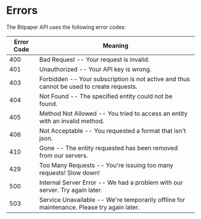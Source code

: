 # Errors

The Bitpaper API uses the following error codes:


Error Code | Meaning
---------- | -------
400 | Bad Request -- Your request is invalid.
401 | Unauthorized -- Your API key is wrong.
403 | Forbidden -- Your subscription is not active and thus cannot be used to create requests.
404 | Not Found -- The specified entity could not be found.
405 | Method Not Allowed -- You tried to access an entity with an invalid method.
406 | Not Acceptable -- You requested a format that isn't json.
410 | Gone -- The entity requested has been removed from our servers.
429 | Too Many Requests -- You're issuing too many requests! Slow down!
500 | Internal Server Error -- We had a problem with our server. Try again later.
503 | Service Unavailable -- We're temporarily offline for maintenance. Please try again later.
